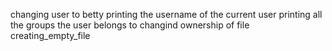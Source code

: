 changing user to betty
printing the username of the current user
printing all the groups the user belongs to
changind ownership of file
creating_empty_file

